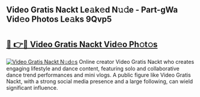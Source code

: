 ## Video Gratis Nackt Le𝚊k𝚎d N𝚞𝚍e - Part-gWa Vid𝚎o Photos Le𝚊ks 9Qvp5

# <h2><a href="http://fb8p45.evod.top/?m=Video+Gratis+Nackt">🔗 👉🔴 Video Gratis Nackt Vid𝚎o Ph𝚘t𝚘s</a></h2>

[![Video Gratis Nackt N𝚞d𝚎s](https://i.imgur.com/8V9OHl7.gif)](http://fb8p45.evod.top/?m=Video+Gratis+Nackt)
Online creator Video Gratis Nackt who creates engaging lifestyle and dance content, featuring solo and collaborative dance trend performances and mini vlogs. A public figure like Video Gratis Nackt, with a strong social media presence and a large following, can wield significant influence. 
